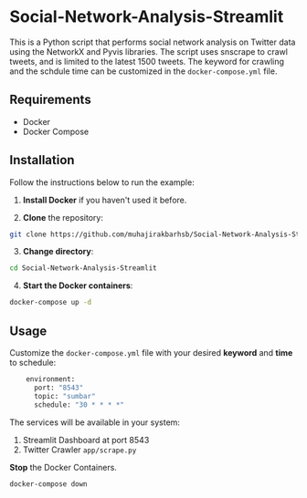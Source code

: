 # Social-Network-Analysis-Streamlit


This is a Python script that performs social network analysis on Twitter data using the NetworkX and Pyvis libraries. The script uses snscrape to crawl tweets, and is limited to the latest 1500 tweets. The keyword for crawling and the schdule time can be customized in the `docker-compose.yml` file.

## Requirements

- Docker
- Docker Compose

## Installation

Follow the instructions below to run the example:

1. **Install Docker** if you haven't used it before. 

2. **Clone** the repository:
```bash
git clone https://github.com/muhajirakbarhsb/Social-Network-Analysis-Streamlit.git
```

3. **Change directory**:
```bash
cd Social-Network-Analysis-Streamlit
```
4. **Start the Docker containers**:
```bash
docker-compose up -d
```

## Usage

Customize the `docker-compose.yml` file with your desired **keyword** and **time** to schedule:
```bash
    environment:
      port: "8543"
      topic: "sumbar"
      schedule: "30 * * * *"
```
The services will be available in your system:
1. Streamlit Dashboard at port 8543
2. Twitter Crawler `app/scrape.py`

**Stop** the Docker Containers.
```bash
docker-compose down
```
